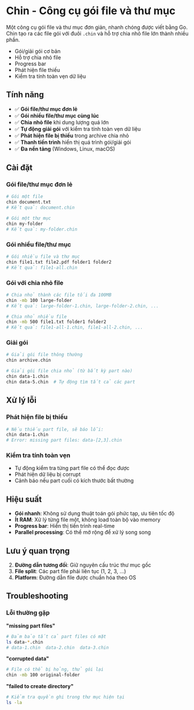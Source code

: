 # Chin - Công cụ gói file và thư mục

Một công cụ gói file và thư mục đơn giản, nhanh chóng được viết bằng Go. Chin tạo ra các file gói với đuôi `.chin` và hỗ trợ chia nhỏ file lớn thành nhiều phần.

-   Gói/giải gói cơ bản
-   Hỗ trợ chia nhỏ file
-   Progress bar
-   Phát hiện file thiếu
-   Kiểm tra tính toàn vẹn dữ liệu

## Tính năng

-   ✅ **Gói file/thư mục đơn lẻ**
-   ✅ **Gói nhiều file/thư mục cùng lúc**
-   ✅ **Chia nhỏ file** khi dung lượng quá lớn
-   ✅ **Tự động giải gói** với kiểm tra tính toàn vẹn dữ liệu
-   ✅ **Phát hiện file bị thiếu** trong archive chia nhỏ
-   ✅ **Thanh tiến trình** hiển thị quá trình gói/giải gói
-   ✅ **Đa nền tảng** (Windows, Linux, macOS)

## Cài đặt

### Gói file/thư mục đơn lẻ

```bash
# Gói một file
chin document.txt
# Kết quả: document.chin

# Gói một thư mục
chin my-folder
# Kết quả: my-folder.chin
```

### Gói nhiều file/thư mục

```bash
# Gói nhiều file và thư mục
chin file1.txt file2.pdf folder1 folder2
# Kết quả: file1-all.chin
```

### Gói với chia nhỏ file

```bash
# Chia nhỏ thành các file tối đa 100MB
chin -mb 100 large-folder
# Kết quả: large-folder-1.chin, large-folder-2.chin, ...

# Chia nhỏ nhiều file
chin -mb 500 file1.txt folder1 folder2
# Kết quả: file1-all-1.chin, file1-all-2.chin, ...
```

### Giải gói

```bash
# Giải gói file thông thường
chin archive.chin

# Giải gói file chia nhỏ (từ bất kỳ part nào)
chin data-1.chin
chin data-5.chin  # Tự động tìm tất cả các part
```

## Xử lý lỗi

### Phát hiện file bị thiếu

```bash
# Nếu thiếu part file, sẽ báo lỗi:
chin data-1.chin
# Error: missing part files: data-[2,3].chin
```

### Kiểm tra tính toàn vẹn

-   Tự động kiểm tra từng part file có thể đọc được
-   Phát hiện dữ liệu bị corrupt
-   Cảnh báo nếu part cuối có kích thước bất thường

## Hiệu suất

-   **Gói nhanh**: Không sử dụng thuật toán gói phức tạp, ưu tiên tốc độ
-   **Ít RAM**: Xử lý từng file một, không load toàn bộ vào memory
-   **Progress bar**: Hiển thị tiến trình real-time
-   **Parallel processing**: Có thể mở rộng để xử lý song song

## Lưu ý quan trọng

2. **Đường dẫn tương đối**: Giữ nguyên cấu trúc thư mục gốc
3. **File split**: Các part file phải liên tục (1, 2, 3, ...)
4. **Platform**: Đường dẫn file được chuẩn hóa theo OS

## Troubleshooting

### Lỗi thường gặp

**"missing part files"**

```bash
# Đảm bảo tất cả part files có mặt
ls data-*.chin
# data-1.chin  data-2.chin  data-3.chin
```

**"corrupted data"**

```bash
# File có thể bị hỏng, thử gói lại
chin -mb 100 original-folder
```

**"failed to create directory"**

```bash
# Kiểm tra quyền ghi trong thư mục hiện tại
ls -la
```
